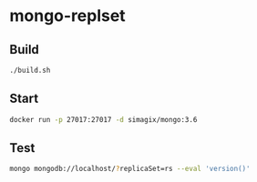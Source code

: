 # mongo-replset

## Build

```bash
./build.sh
```

## Start

```bash
docker run -p 27017:27017 -d simagix/mongo:3.6
```

## Test

```bash
mongo mongodb://localhost/?replicaSet=rs --eval 'version()'
```
